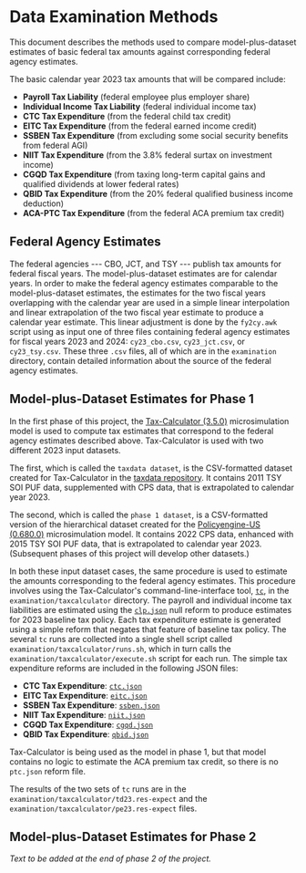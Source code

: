 Data Examination Methods
========================

This document describes the methods used to compare model-plus-dataset
estimates of basic federal tax amounts against corresponding federal
agency estimates.

The basic calendar year 2023 tax amounts that will be compared include:
* **Payroll Tax Liability** (federal employee plus employer share)
* **Individual Income Tax Liability** (federal individual income tax)
* **CTC Tax Expenditure** (from the federal child tax credit)
* **EITC Tax Expenditure** (from the federal earned income credit)
* **SSBEN Tax Expenditure** (from excluding some social security benefits from federal AGI)
* **NIIT Tax Expenditure** (from the 3.8% federal surtax on investment income)
* **CGQD Tax Expenditure** (from taxing long-term capital gains and qualified dividends at lower federal rates)
* **QBID Tax Expenditure** (from the 20% federal qualified business income deduction)
* **ACA-PTC Tax Expenditure** (from the federal ACA premium tax credit)

Federal Agency Estimates
------------------------

The federal agencies --- CBO, JCT, and TSY --- publish tax amounts for
federal fiscal years.  The model-plus-dataset estimates are for
calendar years.  In order to make the federal agency estimates
comparable to the model-plus-dataset estimates, the estimates for the
two fiscal years overlapping with the calendar year are used in a
simple linear interpolation and linear extrapolation of the two fiscal
year estimate to produce a calendar year estimate.  This linear
adjustment is done by the `fy2cy.awk` script using as input one of
three files containing federal agency estimates for fiscal years 2023
and 2024: `cy23_cbo.csv`, `cy23_jct.csv`, or `cy23_tsy.csv`.  These
three `.csv` files, all of which are in the `examination` directory,
contain detailed information about the source of the federal agency
estimates.

Model-plus-Dataset Estimates for Phase 1
----------------------------------------

In the first phase of this project, the
[Tax-Calculator (3.5.0)](https://github.com/PSLmodels/Tax-Calculator)
microsimulation model is used to compute tax estimates that correspond
to the federal agency estimates described above.  Tax-Calculator is
used with two different 2023 input datasets.

The first, which is called the `taxdata dataset`, is the CSV-formatted
dataset created for Tax-Calculator in the [taxdata
repository](https://github.com/PSLmodels/taxdata).  It contains 2011
TSY SOI PUF data, supplemented with CPS data, that is extrapolated to
calendar year 2023.

The second, which is called the `phase 1 dataset`, is a CSV-formatted
version of the hierarchical dataset created for the [Policyengine-US
(0.680.0)](https://github.com/PolicyEngine/policyengine-us)
microsimulation model.  It contains 2022 CPS data, enhanced with 2015
TSY SOI PUF data, that is extrapolated to calendar year 2023.
(Subsequent phases of this project will develop other datasets.)

In both these input dataset cases, the same procedure is used to
estimate the amounts corresponding to the federal agency estimates.
This procedure involves using the Tax-Calculator's
command-line-interface tool,
[`tc`](https://taxcalc.pslmodels.org/guide/cli.html), in the
`examination/taxcalculator` directory.  The payroll and individual
income tax liabilities are estimated using the
[`clp.json`](./taxcalculator/clp.json) null reform to produce
estimates for 2023 baseline tax policy.  Each tax expenditure estimate
is generated using a simple reform that negates that feature of
baseline tax policy.  The several `tc` runs are collected into a
single shell script called `examination/taxcalculator/runs.sh`, which
in turn calls the `examination/taxcalculator/execute.sh` script for
each run.  The simple tax expenditure reforms are included in the
following JSON files:

* **CTC Tax Expenditure**: [`ctc.json`](./taxcalculator/ctc.json)
* **EITC Tax Expenditure**: [`eitc.json`](./taxcalculator/eitc.json)
* **SSBEN Tax Expenditure**: [`ssben.json`](./taxcalculator/ssben.json)
* **NIIT Tax Expenditure**: [`niit.json`](./taxcalculator/niit.json)
* **CGQD Tax Expenditure**: [`cgqd.json`](./taxcalculator/cgqd.json)
* **QBID Tax Expenditure**: [`qbid.json`](./taxcalculator/qbid.json)

Tax-Calculator is being used as the model in phase 1, but that model
contains no logic to estimate the ACA premium tax credit, so there is
no `ptc.json` reform file.

The results of the two sets of `tc` runs are in the
`examination/taxcalculator/td23.res-expect` and the
`examination/taxcalculator/pe23.res-expect` files.

Model-plus-Dataset Estimates for Phase 2
----------------------------------------

*Text to be added at the end of phase 2 of the project.*
